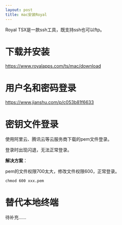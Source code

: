 ```yaml
---
layout: post
title: mac安装Royal
---
```


Royal TSX是一款ssh工具，既支持ssh也可以ftp。  

# 下载并安装

https://www.royalapps.com/ts/mac/download

# 用户名和密码登录

https://www.jianshu.com/p/c053b81f6633

# 密钥文件登录

使用阿里云、腾讯云等云服务商下载的pem文件登录。

登录时出现闪退，无法正常登录。

**解决方案**：

pem的文件权限700太大，修改文件权限600，正常登录。

```
chmod 600 xxx.pem
```

# 替代本地终端

待补充……

